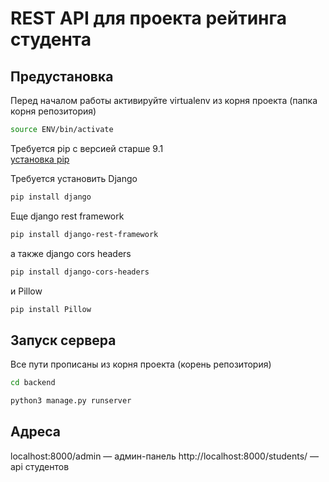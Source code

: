# REST API для проекта рейтинга студента

## Предустановка

Перед началом работы активируйте virtualenv из корня проекта (папка корня репозитория)

```bash
source ENV/bin/activate
```

Требуется pip с версией старше 9.1  
[установка pip](https://pip.pypa.io/en/stable/installing/#)

Требуется установить Django

```bash
pip install django
```

Еще django rest framework

```bash
pip install django-rest-framework
```

а также django cors headers

```bash
pip install django-cors-headers
```

и Pillow

```bash
pip install Pillow
```

## Запуск сервера

Все пути прописаны из корня проекта (корень репозитория)

```bash
cd backend
```

```bash
python3 manage.py runserver
```

## Адреса

localhost:8000/admin — админ-панель
http://localhost:8000/students/ — api студентов